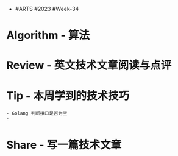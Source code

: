 - #ARTS #2023 #Week-34
# Algorithm - 算法
# Review - 英文技术文章阅读与点评
# Tip - 本周学到的技术技巧
	- Golang 判断接口是否为空
	-
# Share - 写一篇技术文章
